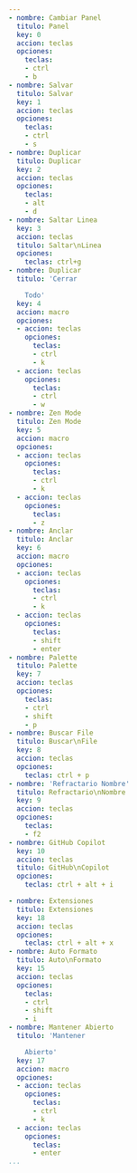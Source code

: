 ```yaml
---
- nombre: Cambiar Panel
  titulo: Panel
  key: 0
  accion: teclas
  opciones:
    teclas:
    - ctrl
    - b
- nombre: Salvar
  titulo: Salvar
  key: 1
  accion: teclas
  opciones:
    teclas:
    - ctrl
    - s
- nombre: Duplicar
  titulo: Duplicar
  key: 2
  accion: teclas
  opciones:
    teclas:
    - alt
    - d
- nombre: Saltar Linea
  key: 3
  accion: teclas
  titulo: Saltar\nLinea
  opciones:
    teclas: ctrl+g
- nombre: Duplicar
  titulo: 'Cerrar

    Todo'
  key: 4
  accion: macro
  opciones:
  - accion: teclas
    opciones:
      teclas:
      - ctrl
      - k
  - accion: teclas
    opciones:
      teclas:
      - ctrl
      - w
- nombre: Zen Mode
  titulo: Zen Mode
  key: 5
  accion: macro
  opciones:
  - accion: teclas
    opciones:
      teclas:
      - ctrl
      - k
  - accion: teclas
    opciones:
      teclas:
      - z
- nombre: Anclar
  titulo: Anclar
  key: 6
  accion: macro
  opciones:
  - accion: teclas
    opciones:
      teclas:
      - ctrl
      - k
  - accion: teclas
    opciones:
      teclas:
      - shift
      - enter
- nombre: Palette
  titulo: Palette
  key: 7
  accion: teclas
  opciones:
    teclas:
    - ctrl
    - shift
    - p
- nombre: Buscar File
  titulo: Buscar\nFile
  key: 8
  accion: teclas
  opciones:
    teclas: ctrl + p
- nombre: 'Refractario Nombre'
  titulo: Refractario\nNombre
  key: 9
  accion: teclas
  opciones:
    teclas:
    - f2
- nombre: GitHub Copilot
  key: 10
  accion: teclas
  titulo: GitHub\nCopilot
  opciones:
    teclas: ctrl + alt + i

- nombre: Extensiones
  titulo: Extensiones
  key: 18
  accion: teclas
  opciones:
    teclas: ctrl + alt + x
- nombre: Auto Formato
  titulo: Auto\nFormato
  key: 15
  accion: teclas
  opciones:
    teclas:
    - ctrl
    - shift
    - i
- nombre: Mantener Abierto
  titulo: 'Mantener

    Abierto'
  key: 17
  accion: macro
  opciones:
  - accion: teclas
    opciones:
      teclas:
      - ctrl
      - k
  - accion: teclas
    opciones:
      teclas:
      - enter
...
```

